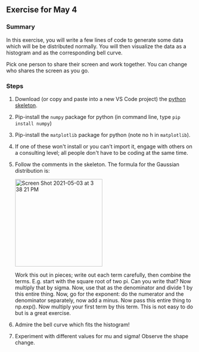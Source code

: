 ## Exercise for May 4

### Summary

In this exercise, you will write a few lines of code to generate some data which will be be distributed normally. 
You will then visualize the data as a histogram and as the corresponding bell curve.

Pick one person to share their screen and work together. You can change who shares the screen as you go.

### Steps
1. Download (or copy and paste into a new VS Code project) the [python skeleton](../demos/May4-skeleton.py).
2. Pip-install the `numpy` package for python (in command line, type `pip install numpy`)
3. Pip-install the `matplotlib` package for python (note no h in `matplotlib`).
4. If one of these won't install or you can't import it, engage with others on a consulting level; all people don't have to be coding at the same time.
5. Follow the comments in the skeleton. The formula for the Gaussian distribution is:

    <img width="234" alt="Screen Shot 2021-05-03 at 3 38 21 PM" src="https://user-images.githubusercontent.com/10963114/116942234-153d3680-ac26-11eb-82fb-65a2414068d5.png">

    Work this out in pieces; write out each term carefully, then combine the terms. E.g. start with the square root of two pi. Can you write that? Now multiply that by sigma. Now, use that as the denominator and divide 1 by this entire thing. Now, go for the exponent: do the numerator and the denominator separately, now add a minus. Now pass this entire thing to np.exp(). Now multiply your first term by this term. This is not easy to do but is a great exercise.


8. Admire the bell curve which fits the histogram!
 
9. Experiment with different values for mu and sigma! Observe the shape change.
